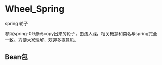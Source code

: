 # Wheel_Spring
spring 轮子

参照spring-0.9源码copy出来的轮子，由浅入深，相关概念和类名与spring完全一致。方便大家理解，欢迎多提意见。

## Bean包

